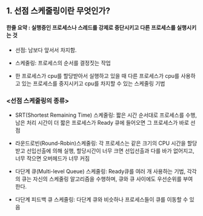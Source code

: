 ## 1. 선점 스케줄링이란 무엇인가?

#### **한줄 요약 :  실행중인 프로세스나 스레드를 강제로 중단시키고 다른 프로세스를 실행시키는 것**

- 선점: 남보다 앞서서 차지함.

- 스케줄링: 프로세스의 순서를 결정짓는 작업

- 한 프로세스가 cpu를 할당받아서 실행하고 있을 때 다른 프로세스가 cpu를 사용하고 있는 프로세스를 중지시키고 cpu를 차지할 수 있는 스케줄링 기법

### <선점 스케줄링의 종류>

- SRT(Shortest Remaining Time) 스케줄링: 짧은 시간 순서대로 프로세스를 수행, 남은 처리 시간이 더 짧은 프로세스가 Ready 큐에 들어오면 그 프로세스가 바로 선점
 
- 라운드로빈(Round-Robin)스케줄링: 각 프로세스는 같은 크기의 CPU 시간을 할당 받고 선입선출에 의해 실행, 할당시간이 너무 크면 선입선출과 다를 바가 없어지고, 너무 작으면 오버헤드가 너무 커짐

- 다단계 큐(Multi-level Queue) 스케줄링: Ready큐를 여러 개 사용하는 기법, 각각의 큐는 자신의 스케줄링 알고리즘을 수행하며, 큐와 큐 사이에도 우선순위를 부여한다.

- 다단계 피드백 큐 스케줄링: 다단계 큐와 비슷하나 프로세스들이 큐를 이동할 수 있음